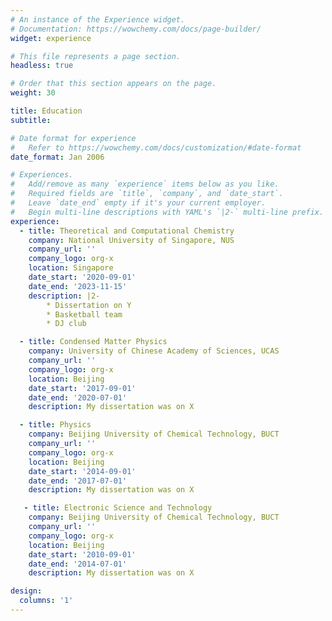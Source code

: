 ```yaml
---
# An instance of the Experience widget.
# Documentation: https://wowchemy.com/docs/page-builder/
widget: experience

# This file represents a page section.
headless: true

# Order that this section appears on the page.
weight: 30

title: Education
subtitle:

# Date format for experience
#   Refer to https://wowchemy.com/docs/customization/#date-format
date_format: Jan 2006

# Experiences.
#   Add/remove as many `experience` items below as you like.
#   Required fields are `title`, `company`, and `date_start`.
#   Leave `date_end` empty if it's your current employer.
#   Begin multi-line descriptions with YAML's `|2-` multi-line prefix.
experience:
  - title: Theoretical and Computational Chemistry
    company: National University of Singapore, NUS
    company_url: ''
    company_logo: org-x
    location: Singapore
    date_start: '2020-09-01'
    date_end: '2023-11-15'
    description: |2-
        * Dissertation on Y
        * Basketball team
        * DJ club

  - title: Condensed Matter Physics
    company: University of Chinese Academy of Sciences, UCAS
    company_url: ''
    company_logo: org-x
    location: Beijing
    date_start: '2017-09-01'
    date_end: '2020-07-01'
    description: My dissertation was on X

  - title: Physics
    company: Beijing University of Chemical Technology, BUCT
    company_url: ''
    company_logo: org-x
    location: Beijing
    date_start: '2014-09-01'
    date_end: '2017-07-01'
    description: My dissertation was on X

   - title: Electronic Science and Technology
    company: Beijing University of Chemical Technology, BUCT
    company_url: ''
    company_logo: org-x
    location: Beijing
    date_start: '2010-09-01'
    date_end: '2014-07-01'
    description: My dissertation was on X

design:
  columns: '1'
---
```

